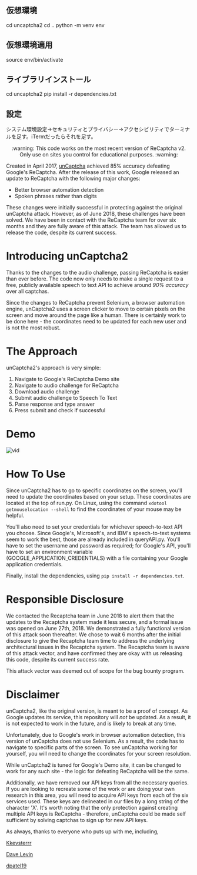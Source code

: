 ## 仮想環境
cd uncaptcha2
cd ..
python -m venv env

## 仮想環境適用
source env/bin/activate

## ライブラリインストール
cd uncaptcha2
pip install -r dependencies.txt

## 設定
システム環境設定→セキュリティとプライバシー→アクセシビリティでターミナルを足す。iTermだったらそれを足す。




<p align="center"> :warning: This code works on the most recent version of ReCaptcha v2. Only use on sites you control for educational purposes. :warning:</p>

Created in April 2017, [unCaptcha](https://github.com/ecthros/uncaptcha) achieved 85% accuracy defeating Google's ReCaptcha. After the release of this work, Google released an update to ReCaptcha with the following major changes:
* Better browser automation detection
* Spoken phrases rather than digits

These changes were initially successful in protecting against the original unCaptcha attack. However, as of June 2018, these challenges have been solved. We have been in contact with the ReCaptcha team for over six months and they are fully aware of this attack. The team has allowed us to release the code, despite its current success.

# Introducing unCaptcha2

Thanks to the changes to the audio challenge, passing ReCaptcha is easier than ever before. The code now only needs to make a single request to a free, publicly available speech to text API to achieve around *90% accuracy* over all captchas.

Since the changes to ReCaptcha prevent Selenium, a browser automation engine, unCaptcha2 uses a screen clicker to move to certain pixels on the screen and move around the page like a human. There is certainly work to be done here - the coordinates need to be updated for each new user and is not the most robust.

# The Approach

unCaptcha2's approach is very simple:
1. Navigate to Google's ReCaptcha Demo site
2. Navigate to audio challenge for ReCaptcha
3. Download audio challenge
4. Submit audio challenge to Speech To Text
5. Parse response and type answer
6. Press submit and check if successful

# Demo

![vid](https://user-images.githubusercontent.com/14065974/45004579-df021180-afbb-11e8-8598-177159ed09b4.gif)

# How To Use

Since unCaptcha2 has to go to specific coordinates on the screen, you'll need to update the coordinates based on your setup. These coordinates are located at the top of run.py. On Linux, using the command `xdotool getmouselocation --shell` to find the coordinates of your mouse may be helpful.

You'll also need to set your credentials for whichever speech-to-text API you choose. Since Google's, Microsoft's, and IBM's speech-to-text systems seem to work the best, those are already included in queryAPI.py. You'll have to set the username and password as required; for Google's API, you'll have to set an environment variable (GOOGLE_APPLICATION_CREDENTIALS) with a file containing your Google application credentials.

Finally, install the dependencies, using `pip install -r dependencies.txt`.

# Responsible Disclosure

We contacted the Recaptcha team in June 2018 to alert them that the updates to the Recaptcha system made it less secure, and a formal issue was opened on June 27th, 2018. We demonstrated a fully functional version of this attack soon thereafter. We chose to wait 6 months after the initial disclosure to give the Recaptcha team time to address the underlying architectural issues in the Recaptcha system. The Recaptcha team is aware of this attack vector, and have confirmed they are okay with us releasing this code, despite its current success rate.

This attack vector was deemed out of scope for the bug bounty program.

# Disclaimer

unCaptcha2, like the original version, is meant to be a proof of concept. As Google updates its service, this repository will *not* be updated. As a result, it is not expected to work in the future, and is likely to break at any time.

Unfortunately, due to Google's work in browser automation detection, this version of unCaptcha does not use Selenium. As a result, the code has to navigate to specific parts of the screen. To see unCaptcha working for yourself, you will need to change the coordinates for your screen resolution.

While unCaptcha2 is tuned for Google's Demo site, it can be changed to work for any such site - the logic for defeating ReCaptcha will be the same.

Additionally, we have removed our API keys from all the necessary queries. If you are looking to recreate some of the work or are doing your own research in this area, you will need to acquire API keys from each of the six services used. These keys are delineated in our files by a long string of the character 'X'. It's worth noting that the only protection against creating multiple API keys is ReCaptcha - therefore, unCaptcha could be made self sufficient by solving captchas to sign up for new API keys.

As always, thanks to everyone who puts up with me, including,

[Kkevsterrr](https://github.com/Kkevsterrr)

[Dave Levin](https://cs.umd.edu/~dml)

[dpatel19](https://github.com/dpatel19)

